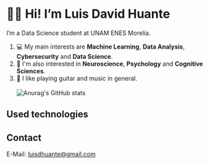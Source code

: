 # 👋🏻 Hi! I’m Luis David Huante
I’m a Data Science student at UNAM ENES Morelia. 
1. 💻 My main interests are **Machine Learning**, **Data Analysis**, **Cybersecurity** and **Data Science**.
2. 🧠 I'm also interested in **Neuroscience**, **Psychology** and **Cognitive Sciences**. <br/>
3. 🎸 I like playing guitar and music in general. <br/>
<br/> ![Anurag's GitHub stats](https://github-readme-stats.vercel.app/api?username=LuisDHuante&show_icons=true&theme=github_dark)

## Used technologies

## Contact
E-Mail: luisdhuante@gmail.com
<!---
LuisDHuante/LuisDHuante is a ✨ special ✨ repository because its `README.md` (this file) appears on your GitHub profile.
You can click the Preview link to take a look at your changes.
--->
